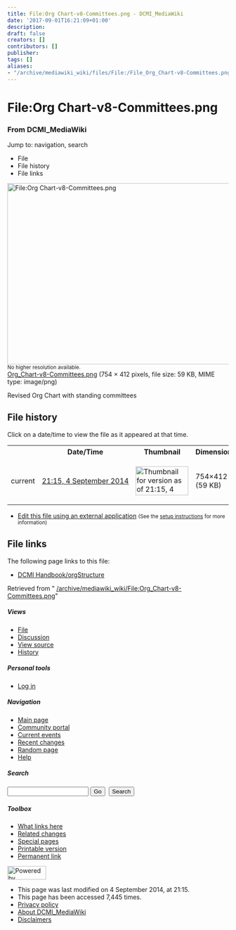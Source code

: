 ```yaml
---
title: File:Org Chart-v8-Committees.png - DCMI_MediaWiki
date: '2017-09-01T16:21:09+01:00'
description: 
draft: false
creators: []
contributors: []
publisher: 
tags: []
aliases:
- "/archive/mediawiki_wiki/files/File:/File_Org_Chart-v8-Committees.png.html"
---
```


<a id="top"></a>
# File:Org Chart-v8-Committees.png

### From DCMI\_MediaWiki

Jump to: navigation, search
<!-- start content -->
- File
- File history
- File links

 [<img alt="File:Org Chart-v8-Committees.png" src="/images/c/c5/Org_Chart-v8-Committees.png" width="754" height="412">](/archive/mediawiki_wiki/files/Org_Chart-v8-Committees.png)  
<small>No higher resolution available.</small>  
 [Org\_Chart-v8-Committees.png](/images/c/c5/Org_Chart-v8-Committees.png)‎ (754 × 412 pixels, file size: 59 KB, MIME type: image/png)

Revised Org Chart with standing committees

<!-- 
NewPP limit report
Preprocessor node count: 1/1000000
Post-expand include size: 0/2097152 bytes
Template argument size: 0/2097152 bytes
Expensive parser function count: 0/100
-->
## File history

Click on a date/time to view the file as it appeared at that time.

<table class="wikitable filehistory">
  <tr>
    <td></td>
    <th>Date/Time</th>
    <th>Thumbnail</th>
    <th>Dimensions</th>
    <th>User</th>
    <th>Comment</th>
  </tr>
  <tr>
    <td>current</td>
    <td class="filehistory-selected" style="white-space: nowrap;"><a href="/archive/mediawiki_wiki/files/Org_Chart-v8-Committees.png">21:15, 4 September 2014</a></td>
    <td><a href="/images/c/c5/Org_Chart-v8-Committees.png"><img alt="Thumbnail for version as of 21:15, 4 September 2014" src="/images/c/c5/Org_Chart-v8-Committees.png" width="120" height="66"></a></td>
    <td>754×412 <span style="white-space: nowrap;">(59 KB)</span>
    </td>
    <td>
      <a href="/index.php?title=User:StuartSutton&amp;action=edit&amp;redlink=1" class="new mw-userlink" title="User:StuartSutton (page does not exist)">StuartSutton</a> <span style="white-space: nowrap;"> <span class="mw-usertoollinks">(<a href="/index.php?title=User_talk:StuartSutton&amp;action=edit&amp;redlink=1" class="new" title="User talk:StuartSutton (page does not exist)">Talk</a> | <a href="/index.php/Special:Contributions/StuartSutton" title="Special:Contributions/StuartSutton">contribs</a>)</span></span>
    </td>
    <td> <span class="comment">(Revised Org Chart with standing committees)</span>
    </td>
  </tr>
</table>

  

- [Edit this file using an external application](/index.php?title=File:Org_Chart-v8-Committees.png&action=edit&externaledit=true&mode=file "File:Org Chart-v8-Committees.png") <small>(See the <a href="http://www.mediawiki.org/wiki/Manual:External_editors" class="external text" rel="nofollow">setup instructions</a> for more information)</small>

## File links

The following page links to this file:

- [DCMI Handbook/orgStructure](/index.php/DCMI_Handbook/orgStructure "DCMI Handbook/orgStructure")

Retrieved from " [/archive/mediawiki_wiki/File:Org\_Chart-v8-Committees.png](/archive/mediawiki_wiki/files/File:/File:Org_Chart-v8-Committees.png.html)"

<!-- end content -->

##### Views

- [File](/archive/mediawiki_wiki/files/File:/File:Org_Chart-v8-Committees.png.html "View the file page [c]")
- [Discussion](/index.php?title=File_talk:Org_Chart-v8-Committees.png&action=edit&redlink=1 "Discussion about the content page [t]")
- [View source](/index.php?title=File:Org_Chart-v8-Committees.png&action=edit "This page is protected.
You can view its source [e]")
- [History](/index.php?title=File:Org_Chart-v8-Committees.png&action=history "Past revisions of this page [h]")

##### Personal tools

- [Log in](/index.php?title=Special:UserLogin&returnto=File:Org_Chart-v8-Committees.png "You are encouraged to log in; however, it is not mandatory [o]")

<script type="text/javascript"> if (window.isMSIE55) fixalpha(); </script>

##### Navigation

- [Main page](/index.php/Main_Page "Visit the main page [z]")
- [Community portal](/index.php/DCMI_MediaWiki:Community_portal "About the project, what you can do, where to find things")
- [Current events](/index.php/DCMI_MediaWiki:Current_events "Find background information on current events")
- [Recent changes](/index.php/Special:RecentChanges "The list of recent changes in the wiki [r]")
- [Random page](/index.php/Special:Random "Load a random page [x]")
- [Help](/index.php/Help:Contents "The place to find out")

##### <label for="searchInput">Search</label>

<form action="/index.php" id="searchform">
				<input type="hidden" name="title" value="Special:Search">
				<input id="searchInput" title="Search DCMI_MediaWiki" accesskey="f" type="search" name="search">
				<input type="submit" name="go" class="searchButton" id="searchGoButton" value="Go" title="Go to a page with this exact name if exists"> 
				<input type="submit" name="fulltext" class="searchButton" id="mw-searchButton" value="Search" title="Search the pages for this text">
			</form>

##### Toolbox

- [What links here](/index.php/Special:WhatLinksHere/File:Org_Chart-v8-Committees.png "List of all wiki pages that link here [j]")
- [Related changes](/index.php/Special:RecentChangesLinked/File:Org_Chart-v8-Committees.png "Recent changes in pages linked from this page [k]")
- [Special pages](/index.php/Special:SpecialPages "List of all special pages [q]")
- [Printable version](/index.php?title=File:Org_Chart-v8-Committees.png&printable=yes "Printable version of this page [p]")
- [Permanent link](/index.php?title=File:Org_Chart-v8-Committees.png&oldid=8337 "Permanent link to this revision of the page")

<!-- end of the left (by default at least) column -->

 [<img src="/skins/common/images/poweredby_mediawiki_88x31.png" height="31" width="88" alt="Powered by MediaWiki">](http://www.mediawiki.org/)

- This page was last modified on 4 September 2014, at 21:15.
- This page has been accessed 7,445 times.
- [Privacy policy](/index.php/DCMI_MediaWiki:Privacy_policy "DCMI MediaWiki:Privacy policy")
- [About DCMI\_MediaWiki](/index.php/DCMI_MediaWiki:About "DCMI MediaWiki:About")
- [Disclaimers](/index.php/DCMI_MediaWiki:General_disclaimer "DCMI MediaWiki:General disclaimer")

<script>if (window.runOnloadHook) runOnloadHook();</script><!-- Served in 0.608 secs. -->
